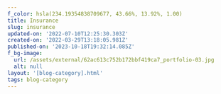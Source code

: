```yaml
---
f_color: hsla(234.19354838709677, 43.66%, 13.92%, 1.00)
title: Insurance
slug: insurance
updated-on: '2022-07-10T12:25:30.303Z'
created-on: '2022-03-29T13:18:05.981Z'
published-on: '2023-10-18T19:32:14.085Z'
f_bg-image:
  url: /assets/external/62ac613c752b172bbf419ca7_portfolio-03.jpg
  alt: null
layout: '[blog-category].html'
tags: blog-category
---
```



